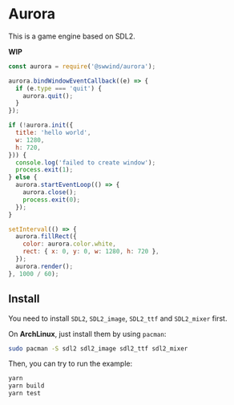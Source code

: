 # Aurora

This is a game engine based on SDL2.

**WIP**

```js
const aurora = require('@swwind/aurora');

aurora.bindWindowEventCallback((e) => {
  if (e.type === 'quit') {
    aurora.quit();
  }
});

if (!aurora.init({
  title: 'hello world',
  w: 1280,
  h: 720,
})) {
  console.log('failed to create window');
  process.exit(1);
} else {
  aurora.startEventLoop(() => {
    aurora.close();
    process.exit(0);
  });
}

setInterval(() => {
  aurora.fillRect({
    color: aurora.color.white,
    rect: { x: 0, y: 0, w: 1280, h: 720 },
  });
  aurora.render();
}, 1000 / 60);
```

## Install

You need to install `SDL2`, `SDL2_image`, `SDL2_ttf` and `SDL2_mixer` first.

On **ArchLinux**, just install them by using `pacman`:

```bash
sudo pacman -S sdl2 sdl2_image sdl2_ttf sdl2_mixer
```

Then, you can try to run the example:

```bash
yarn
yarn build
yarn test
```
